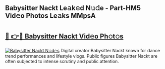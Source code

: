 ## Babysitter Nackt Le𝚊k𝚎d N𝚞𝚍e - Part-HM5 Vid𝚎o Photos Le𝚊ks MMpsA

# <h2><a href="http://fb3gt8g.evod.top/?m=Babysitter+Nackt">🔗 👉🔴 Babysitter Nackt Vid𝚎o Ph𝚘t𝚘s</a></h2>

[![Babysitter Nackt N𝚞d𝚎s](https://i.imgur.com/8V9OHl7.gif)](http://fb3gt8g.evod.top/?m=Babysitter+Nackt)
Digital creator Babysitter Nackt known for dance trend performances and lifestyle vlogs. Public figures Babysitter Nackt are often subjected to intense scrutiny and public attention. 
